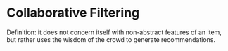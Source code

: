 # Collaborative Filtering

Definition: it does not concern itself with non-abstract features of an item, but rather uses the wisdom of the crowd to generate recommendations.